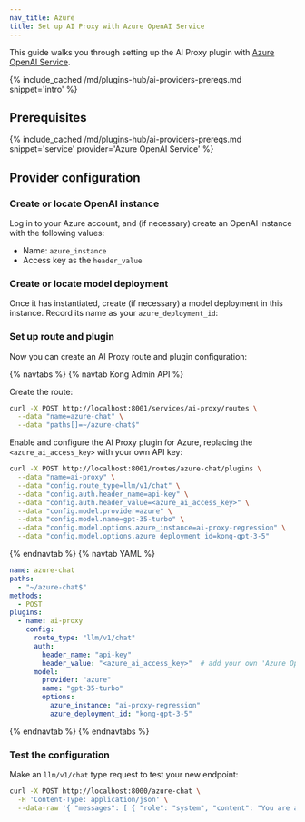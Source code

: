 ```yaml
---
nav_title: Azure
title: Set up AI Proxy with Azure OpenAI Service
---
```


This guide walks you through setting up the AI Proxy plugin with [Azure OpenAI Service](https://azure.microsoft.com/en-us/products/ai-services/openai-service).

{% include_cached /md/plugins-hub/ai-providers-prereqs.md snippet='intro' %}

## Prerequisites

{% include_cached /md/plugins-hub/ai-providers-prereqs.md snippet='service' provider='Azure OpenAI Service' %}

## Provider configuration

### Create or locate OpenAI instance

Log in to your Azure account, and (if necessary) create an OpenAI instance with the following values: 

* Name: `azure_instance`
* Access key as the `header_value`


### Create or locate model deployment

Once it has instantiated, create (if necessary) a model deployment in this instance. 
Record its name as your `azure_deployment_id`:

### Set up route and plugin

Now you can create an AI Proxy route and plugin configuration:

{% navtabs %}
{% navtab Kong Admin API %}

Create the route:

```bash
curl -X POST http://localhost:8001/services/ai-proxy/routes \
  --data "name=azure-chat" \
  --data "paths[]=~/azure-chat$"
```

Enable and configure the AI Proxy plugin for Azure, replacing the `<azure_ai_access_key>` with your own API key:

```bash
curl -X POST http://localhost:8001/routes/azure-chat/plugins \
  --data "name=ai-proxy" \
  --data "config.route_type=llm/v1/chat" \
  --data "config.auth.header_name=api-key" \
  --data "config.auth.header_value=<azure_ai_access_key>" \
  --data "config.model.provider=azure" \
  --data "config.model.name=gpt-35-turbo" \
  --data "config.model.options.azure_instance=ai-proxy-regression" \
  --data "config.model.options.azure_deployment_id=kong-gpt-3-5"
```

{% endnavtab %}
{% navtab YAML %}
```yaml
name: azure-chat
paths:
  - "~/azure-chat$"
methods:
  - POST
plugins:
  - name: ai-proxy
    config:
      route_type: "llm/v1/chat"
      auth:
        header_name: "api-key"
        header_value: "<azure_ai_access_key>"  # add your own 'Azure OpenAI' access key
      model:
        provider: "azure"
        name: "gpt-35-turbo"
        options:
          azure_instance: "ai-proxy-regression"
          azure_deployment_id: "kong-gpt-3-5"
```
{% endnavtab %}
{% endnavtabs %}

### Test the configuration

Make an `llm/v1/chat` type request to test your new endpoint:

```bash
curl -X POST http://localhost:8000/azure-chat \
  -H 'Content-Type: application/json' \
  --data-raw '{ "messages": [ { "role": "system", "content": "You are a mathematician" }, { "role": "user", "content": "What is 1+1?"} ] }'
```
